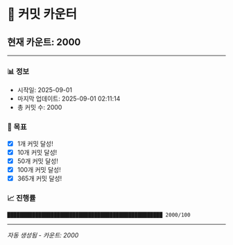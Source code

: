 # 🔢 커밋 카운터

## 현재 카운트: 2000

---

### 📊 정보
- 시작일: 2025-09-01
- 마지막 업데이트: 2025-09-01 02:11:14
- 총 커밋 수: 2000

### 🎯 목표
- [x] 1개 커밋 달성!
- [x] 10개 커밋 달성!
- [x] 50개 커밋 달성!
- [x] 100개 커밋 달성!
- [x] 365개 커밋 달성!

### 📈 진행률
```
██████████████████████████████████████████████████ 2000/100
```

---
*자동 생성됨 - 카운트: 2000*

